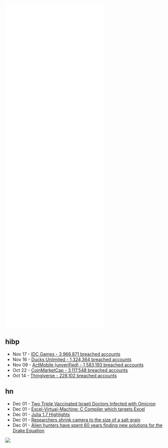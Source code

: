 ![Metrics](https://raw.githubusercontent.com/phixion/phixion/master/metrics.svg)

## hibp

<!--
for https://github.com/phixion/phixion/blob/main/.github/workflows/feeds.yml
-->
<!--START_SECTION:haveibeenpwnd-->
- Nov 17 - [IDC Games - 3,966,871 breached accounts](https://haveibeenpwned.com/PwnedWebsites#IDCGames)
- Nov 16 - [Ducks Unlimited - 1,324,364 breached accounts](https://haveibeenpwned.com/PwnedWebsites#DucksUnlimited)
- Nov 09 - [ActMobile (unverified) - 1,583,193 breached accounts](https://haveibeenpwned.com/PwnedWebsites#ActMobile)
- Oct 22 - [CoinMarketCap - 3,117,548 breached accounts](https://haveibeenpwned.com/PwnedWebsites#CoinMarketCap)
- Oct 14 - [Thingiverse - 228,102 breached accounts](https://haveibeenpwned.com/PwnedWebsites#Thingiverse)
<!--END_SECTION:haveibeenpwnd-->

## hn

<!--
for https://github.com/phixion/phixion/blob/main/.github/workflows/feeds.yml
-->
<!--START_SECTION:hn-->
- Dec 01 - [Two Triple Vaccinated Israeli Doctors Infected with Omicron](https://www.reuters.com/business/healthcare-pharmaceuticals/two-israeli-doctors-infected-with-omicron-hospital-says-2021-11-30/)
- Dec 01 - [Excel-Virtual-Machine: C Compiler which targets Excel](https://github.com/mrthefakeperson/Excel-Virtual-Machine)
- Dec 01 - [Julia 1.7 Highlights](https://julialang.org/blog/2021/11/julia-1.7-highlights/)
- Dec 01 - [Researchers shrink camera to the size of a salt grain](https://engineering.princeton.edu/news/2021/11/29/researchers-shrink-camera-size-salt-grain)
- Dec 01 - [Alien hunters have spent 60 years finding new solutions for the Drake Equation](https://www.nationalgeographic.com/science/article/why-alien-hunters-have-spent-60-years-finding-new-solutions-for-the-drake-equation)
<!--END_SECTION:hn-->

<!--
for https://yhype.me
-->
![](https://hit.yhype.me/github/profile?user_id=13013670)
